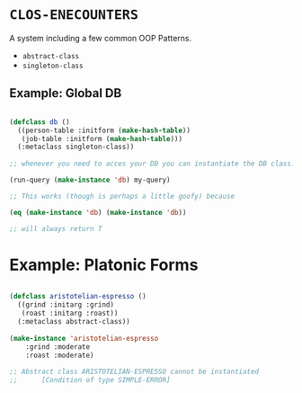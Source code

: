 # `CLOS-ENECOUNTERS`

A system including a few common OOP Patterns. 

- `abstract-class` 
- `singleton-class` 

## Example: Global DB

``` lisp

(defclass db ()
  ((person-table :initform (make-hash-table))
   (job-table :initform (make-hash-table)))
  (:metaclass singleton-class))
  
;; whenever you need to acces your DB you can instantiate the DB class:

(run-query (make-instance 'db) my-query) 

;; This works (though is perhaps a little goofy) because 

(eq (make-instance 'db) (make-instance 'db)) 

;; will always return T

```


# Example: Platonic Forms 

``` lisp 

(defclass aristotelian-espresso ()
  ((grind :initarg :grind)
   (roast :initarg :roast))
  (:metaclass abstract-class))
  
(make-instance 'aristotelian-espresso
    :grind :moderate
    :roast :moderate)
    
;; Abstract class ARISTOTELIAN-ESPRESSO cannot be instantiated
;;      [Condition of type SIMPLE-ERROR]
```
